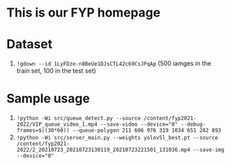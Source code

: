 # This is our FYP homepage

# Dataset
1. `!gdown --id 1LyFDze-n8BeUe1DJsCTL42c69CsJPqAp` (500 iamges in the train set, 100 in the test set)

# Sample usage
1. `!python -Wi src/queue_detect.py --source /content/fyp2021-2022/VIP_queue_video_1.mp4 --save-video --device="0" --debug-frames=$((30*60)) --queue-polygon 211 606 976 319 1034 651 282 893`
2. `!python -Wi src/server_main.py --weights yolov5l_best.pt --source /content/fyp2021-2022/2_20210723_20210723130119_20210723221501_131036.mp4 --save-img --device="0"`